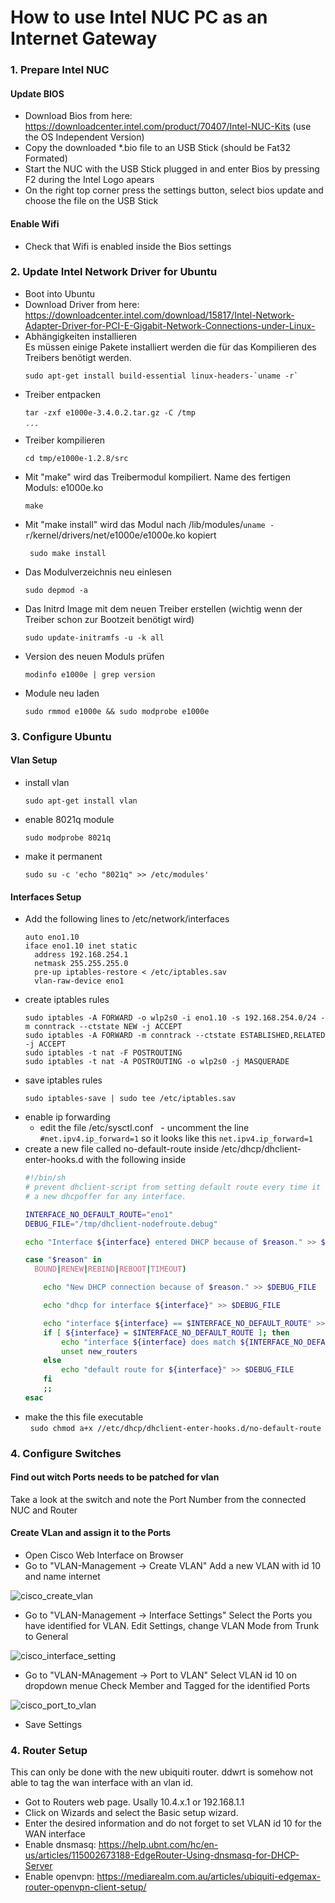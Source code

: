 # How to use Intel NUC PC as an Internet Gateway

### 1. Prepare Intel NUC
#### Update BIOS
- Download Bios from here: https://downloadcenter.intel.com/product/70407/Intel-NUC-Kits (use the OS Independent Version)
- Copy the downloaded *.bio file to an USB Stick (should be Fat32 Formated)
- Start the NUC with the USB Stick plugged in and enter Bios by pressing F2 during the Intel Logo apears
- On the right top corner press the settings button, select bios update and choose the file on the USB Stick

#### Enable Wifi
- Check that Wifi is enabled inside the Bios settings

### 2. Update Intel Network Driver for Ubuntu
- Boot into Ubuntu
- Download Driver from here: https://downloadcenter.intel.com/download/15817/Intel-Network-Adapter-Driver-for-PCI-E-Gigabit-Network-Connections-under-Linux-
- Abhängigkeiten installieren   
  Es müssen einige Pakete installiert werden die für das Kompilieren des Treibers benötigt werden.
   ```
   sudo apt-get install build-essential linux-headers-`uname -r`
   ```
- Treiber entpacken   
   ```
   tar -zxf e1000e-3.4.0.2.tar.gz -C /tmp
   ¸¸¸
- Treiber kompilieren
   ```
   cd tmp/e1000e-1.2.8/src
   ```
- Mit "make" wird das Treibermodul kompiliert. Name des fertigen Moduls: e1000e.ko
   ```
   make
   ```
- Mit "make install" wird das Modul nach /lib/modules/`uname -r`/kernel/drivers/net/e1000e/e1000e.ko kopiert
   ```
    sudo make install
    ```
- Das Modulverzeichnis neu einlesen
   ```
   sudo depmod -a
   ```
- Das Initrd Image mit dem neuen Treiber erstellen (wichtig wenn der Treiber schon zur Bootzeit benötigt wird)
   ```
   sudo update-initramfs -u -k all
   ```
- Version des neuen Moduls prüfen
   ```
   modinfo e1000e | grep version
   ```
- Module neu laden
   ```
   sudo rmmod e1000e && sudo modprobe e1000e
   ```
   
### 3. Configure Ubuntu
#### Vlan Setup
- install vlan
   ```
   sudo apt-get install vlan
   ```
- enable 8021q module
   ```
   sudo modprobe 8021q
   ```
- make it permanent
   ```
   sudo su -c 'echo "8021q" >> /etc/modules'
   ```
#### Interfaces Setup
- Add the following lines to /etc/network/interfaces
   ```
   auto eno1.10
   iface eno1.10 inet static
     address 192.168.254.1
     netmask 255.255.255.0
     pre-up iptables-restore < /etc/iptables.sav
     vlan-raw-device eno1
   ```
- create iptables rules
   ```
   sudo iptables -A FORWARD -o wlp2s0 -i eno1.10 -s 192.168.254.0/24 -m conntrack --ctstate NEW -j ACCEPT
   sudo iptables -A FORWARD -m conntrack --ctstate ESTABLISHED,RELATED -j ACCEPT
   sudo iptables -t nat -F POSTROUTING
   sudo iptables -t nat -A POSTROUTING -o wlp2s0 -j MASQUERADE
   ```
- save iptables rules
   ```
   sudo iptables-save | sudo tee /etc/iptables.sav
   ```
- enable ip forwarding
   - edit the file /etc/sysctl.conf
   - uncomment the line `#net.ipv4.ip_forward=1` so it looks like this `net.ipv4.ip_forward=1`
- create a new file called no-default-route inside /etc/dhcp/dhclient-enter-hooks.d with the following inside
   ``` bash
   #!/bin/sh
   # prevent dhclient-script from setting default route every time it gets
   # a new dhcpoffer for any interface.
   
   INTERFACE_NO_DEFAULT_ROUTE="eno1"
   DEBUG_FILE="/tmp/dhclient-nodefroute.debug"
   
   echo "Interface ${interface} entered DHCP because of $reason." >> $DEBUG_FILE
   
   case "$reason" in
     BOUND|RENEW|REBIND|REBOOT|TIMEOUT)
   
       echo "New DHCP connection because of $reason." >> $DEBUG_FILE
   
       echo "dhcp for interface ${interface}" >> $DEBUG_FILE
   
       echo "interface ${interface} == $INTERFACE_NO_DEFAULT_ROUTE" >> $DEBUG_FILE
       if [ ${interface} = $INTERFACE_NO_DEFAULT_ROUTE ]; then
           echo "interface ${interface} does match ${INTERFACE_NO_DEFAULT_ROUTE}, not setting default route." >> $DEBUG_FILE
           unset new_routers
       else
           echo "default route for ${interface}" >> $DEBUG_FILE
       fi
       ;;
   esac
   ```
- make the this file executable   
   `sudo chmod a+x //etc/dhcp/dhclient-enter-hooks.d/no-default-route`

### 4. Configure Switches
#### Find out witch Ports needs to be patched for vlan
Take a look at the switch and note the Port Number from the connected NUC and Router
#### Create VLan and assign it to the Ports
- Open Cisco Web Interface on Browser
- Go to "VLAN-Management -> Create VLAN" 
   Add a new VLAN with id 10 and name internet
   
![cisco_create_vlan](doc/cisco_create_vlan.png)
   
- Go to "VLAN-Management -> Interface Settings"
   Select the Ports you have identified for VLAN. 
   Edit Settings, change VLAN Mode from Trunk to General
   
![cisco_interface_setting](doc/cisco_interface_setting.png)
   
- Go to "VLAN-MAnagement -> Port to VLAN"
   Select VLAN id 10 on dropdown menue
   Check Member and Tagged for the identified Ports
   
![cisco_port_to_vlan](doc/cisco_port_to_vlan.png)
   
- Save Settings

### 4. Router Setup
This can only be done with the new ubiquiti router. ddwrt is somehow not able to tag the wan interface with an vlan id.

- Got to Routers web page. Usally 10.4.x.1 or 192.168.1.1
- Click on Wizards and select the Basic setup wizard.
- Enter the desired information and do not forget to set VLAN id 10 for the WAN interface
- Enable dnsmasq: https://help.ubnt.com/hc/en-us/articles/115002673188-EdgeRouter-Using-dnsmasq-for-DHCP-Server
- Enable openvpn: https://mediarealm.com.au/articles/ubiquiti-edgemax-router-openvpn-client-setup/
